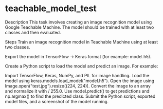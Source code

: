 # teachable_model_test

Description
This task involves creating an image recognition model using Google Teachable Machine. The model should be trained with at least two classes and then evaluated.


Steps
Train an image recognition model in Teachable Machine using at least two classes.

Export the model in TensorFlow → Keras format (for example: model.h5).

Create a Python script to load the model and predict an image. For example:

Import TensorFlow, Keras, NumPy, and PIL for image handling.
Load the model using keras.models.load_model("model.h5").
Open the image using Image.open("test.jpg").resize((224, 224)).
Convert the image to an array and normalize it with / 255.0.
Use model.predict() to get predictions and np.argmax() to find the predicted class.
Submit the Python script, exported model files, and a screenshot of the model running.
